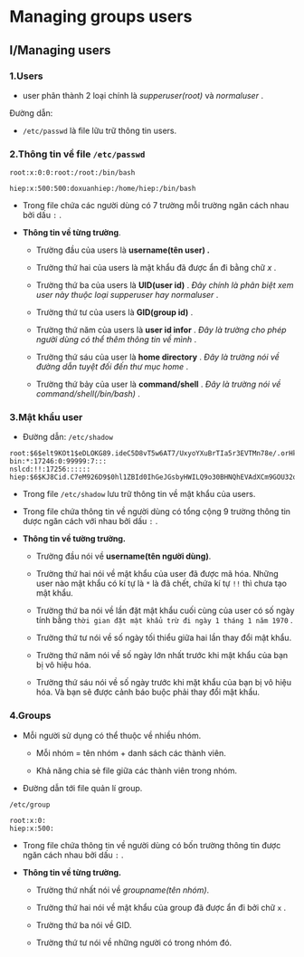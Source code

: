# Managing groups users

## I/Managing users

### 1.Users

   - user phân thành 2 loại chính là *supperuser(root)* và *normaluser* .

Đường dẫn:  
- `/etc/passwd` là file lữu trữ thông tin users.

### 2.Thông tin về file `/etc/passwd`

```
root:x:0:0:root:/root:/bin/bash

hiep:x:500:500:doxuanhiep:/home/hiep:/bin/bash
```

- Trong file chứa các người dùng có 7 trường mỗi trường ngăn cách nhau bởi dấu `:` .

- **Thông tin về từng trường**.

   - Trường đầu của users là **username(tên user) .** 

   - Trường thứ hai của users là mật khẩu đã được ẩn đi bằng chữ *x* .

   - Trường thứ ba của users là **UID(user id)** . *Đây chính là phân biệt xem user này thuộc loại supperuser hay normaluser* .

   - Trường thứ tư của users là **GID(group id)** .   

   - Trường thứ năm của users là **user id infor** . *Đây là trường cho phép người dùng có thể thêm thông tin về mình* .

   - Trường thứ sáu của user là **home directory** . *Đây là trường nói về đường dẫn tuyệt đối đến thư mục home* . 

   - Trường thứ bảy của user là  **command/shell** . *Đây là trường nói về command/shell(/bin/bash)* . 

### 3.Mật khẩu user

- Đường dẫn: `/etc/shadow`

``` 
root:$6$elt9KOt1$eDLOKG89.ideC5D8vT5w6AT7/UxyoYXuBrTIa5r3EVTMn78e/.orHkWrgeKWxi9DO860T2wPoabfKhMumXKfC0:17692:0:99999:7:::
bin:*:17246:0:99999:7:::
nslcd:!!:17256::::::
hiep:$6$KJ8Cid.C7eM926D9$0hl1ZBId0IhGeJGsbyHWILQ9o30BHNQhEVAdXCm9GOU32qdu1caWXxMbIBAEH.iBAhKwBu2rCkorQKZTW6fJC0:17683:0:99999:7::: 
```

- Trong file `/etc/shadow` lưu trữ thông tin về mật khẩu của users.

- Trong file chứa thông tin về người dùng có tổng cộng 9 trường thông tin dược ngăn cách với nhau bởi dấu `:` .

- **Thông tin về tường trường.**

   - Trường đầu nói về **username(tên người dùng)**.

   - Trường thứ hai nói về mật khẩu của user đã được mã hóa. Những user nào mật khẩu  có kí tự là `*` là đã chết, chứa kí tự `!!` thì chưa tạo mật khẩu.

   - Trường thứ ba nói về lần đặt mật khẩu cuối cùng của user có số ngày tính bằng `thời gian đặt mật khẩu trừ đi ngày 1 tháng 1 năm 1970` .

   - Trường thứ tư nói về số ngày tối thiểu giữa hai lần thay đổi mật khẩu.

   - Trường thứ năm nói về số ngày lớn nhất trước khi mật khẩu của bạn bị vô hiệu hóa.

   - Trường thứ sáu nói về số ngày trước khi mặt khẩu của bạn bị vô hiệu hóa. Và bạn sẽ được cảnh báo buộc phải thay đổi mật khẩu.

### 4.Groups

- Mỗi người sử dụng có thể thuộc về nhiều nhóm.

   - Mỗi nhóm = tên nhóm + danh sách các thành viên.

   - Khả năng chia sẻ file giữa các thành viên trong nhóm.

- Đường dẫn tới file quản lí group.

`/etc/group`

``` 
root:x:0:
hiep:x:500:
```

- Trong file chứa thông tin về người dùng có bốn trường thông tin được ngăn cách nhau bởi dấu `:` .

- **Thông tin về từng trường.** 

   - Trường thứ nhất nói về *groupname(tên nhóm)*.

   - Trường thứ hai nói về mật khẩu của group đã được ẩn đi bởi chữ `x` .

   - Trường thứ ba nói về GID.

   - Trường thứ tư nói về những người có trong nhóm đó.    

   
   




